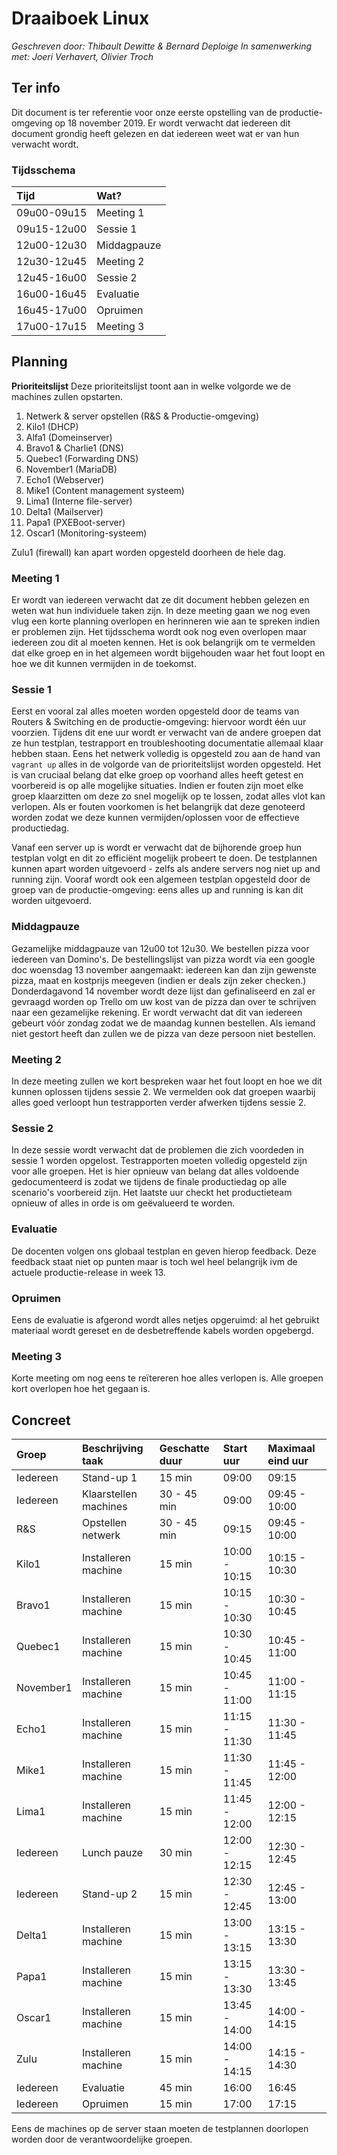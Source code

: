 # Draaiboek Linux 

*Geschreven door: Thibault Dewitte & Bernard Deploige
In samenwerking met: Joeri Verhavert, Olivier Troch*

## Ter info

Dit document is ter referentie voor onze eerste opstelling van de productie-omgeving op 18 november 2019.
Er wordt verwacht dat iedereen dit document grondig heeft gelezen en dat iedereen weet wat er van hun verwacht wordt.

### Tijdsschema

| Tijd | Wat? |
| :----------- | :----------- | 
| 09u00-09u15 | Meeting 1 | 
| 09u15-12u00 | Sessie 1 | 
| 12u00-12u30 | Middagpauze | 
| 12u30-12u45 | Meeting 2| 
| 12u45-16u00 | Sessie 2 | 
| 16u00-16u45 | Evaluatie | 
| 16u45-17u00 | Opruimen | 
| 17u00-17u15 | Meeting 3 | 


## Planning

**Prioriteitslijst**
Deze prioriteitslijst toont aan in welke volgorde we de machines zullen opstarten.

1. Netwerk & server opstellen (R&S & Productie-omgeving)
2. Kilo1 (DHCP)
3. Alfa1 (Domeinserver)
4. Bravo1 & Charlie1 (DNS)
5. Quebec1 (Forwarding DNS)
6. November1 (MariaDB)
7. Echo1 (Webserver)
8. Mike1 (Content management systeem)
9. Lima1 (Interne file-server)
10. Delta1 (Mailserver)
11. Papa1 (PXEBoot-server)
12. Oscar1 (Monitoring-systeem)

Zulu1 (firewall) kan apart worden opgesteld doorheen de hele dag.


### Meeting 1

Er wordt van iedereen verwacht dat ze dit document hebben gelezen en weten wat hun individuele taken zijn. 
In deze meeting gaan we nog even vlug een korte planning overlopen en herinneren wie aan te spreken indien er problemen zijn.
Het tijdsschema wordt ook nog even overlopen maar iedereen zou dit al moeten kennen.
Het is ook belangrijk om te vermelden dat elke groep en in het algemeen wordt bijgehouden waar het fout loopt en hoe we dit kunnen vermijden in de toekomst.


### Sessie 1 

Eerst en vooral zal alles moeten worden opgesteld door de teams van Routers & Switching en de productie-omgeving: hiervoor wordt één uur voorzien.
Tijdens dit ene uur wordt er verwacht van de andere groepen dat ze hun testplan, testrapport en troubleshooting documentatie allemaal klaar hebben staan.
Eens het netwerk volledig is opgesteld zou aan de hand van `vagrant up` alles in de volgorde van de prioriteitslijst worden opgesteld.
Het is van cruciaal belang dat elke groep op voorhand alles heeft getest en voorbereid is op alle mogelijke situaties. 
Indien er fouten zijn moet elke groep klaarzitten om deze zo snel mogelijk op te lossen, zodat alles vlot kan verlopen.
Als er fouten voorkomen is het belangrijk dat deze genoteerd worden zodat we deze kunnen vermijden/oplossen voor de effectieve productiedag.

Vanaf een server up is wordt er verwacht dat de bijhorende groep hun testplan volgt en dit zo efficiënt mogelijk probeert te doen.
De testplannen kunnen apart worden uitgevoerd - zelfs als andere servers nog niet up and running zijn.
Vooraf wordt ook een algemeen testplan opgesteld door de groep van de productie-omgeving: eens alles up and running is kan dit worden uitgevoerd.


### Middagpauze

Gezamelijke middagpauze van 12u00 tot 12u30. We bestellen pizza voor iedereen van Domino's.
De bestellingslijst van pizza wordt via een google doc woensdag 13 november aangemaakt: iedereen kan dan zijn gewenste pizza, maat en kostprijs meegeven (indien er deals zijn zeker checken.)
Donderdagavond 14 november wordt deze lijst dan gefinaliseerd en zal er gevraagd worden op Trello om uw kost van de pizza dan over te schrijven naar een gezamelijke rekening. 
Er wordt verwacht dat dit van iedereen gebeurt vóór zondag zodat we de maandag kunnen bestellen. 
Als iemand niet gestort heeft dan zullen we de pizza van deze persoon niet bestellen.


### Meeting 2

In deze meeting zullen we kort bespreken waar het fout loopt en hoe we dit kunnen oplossen tijdens sessie 2.
We vermelden ook dat groepen waarbij alles goed verloopt hun testrapporten verder afwerken tijdens sessie 2.


### Sessie 2

In deze sessie wordt verwacht dat de problemen die zich voordeden in sessie 1 worden opgelost.
Testrapporten moeten volledig opgesteld zijn voor alle groepen.
Het is hier opnieuw van belang dat alles voldoende gedocumenteerd is zodat we tijdens de finale productiedag op alle scenario's voorbereid zijn.
Het laatste uur checkt het productieteam opnieuw of alles in orde is om geëvalueerd te worden.


### Evaluatie

De docenten volgen ons globaal testplan en geven hierop feedback.
Deze feedback staat niet op punten maar is toch wel heel belangrijk ivm de actuele productie-release in week 13.


### Opruimen

Eens de evaluatie is afgerond wordt alles netjes opgeruimd: al het gebruikt materiaal wordt gereset en de desbetreffende kabels worden opgebergd.


### Meeting 3
Korte meeting om nog eens te reïtereren hoe alles verlopen is. 
Alle groepen kort overlopen hoe het gegaan is.


## Concreet

| Groep | Beschrijving taak | Geschatte duur | Start uur | Maximaal eind uur      |
| :----------- | :----------- | :------------ | :--- | :-------------- | 
| Iedereen | Stand-up 1 | 15 min | 09:00 | 09:15 |
| Iedereen | Klaarstellen machines | 30 - 45 min | 09:00 | 09:45 - 10:00 |
| R&S | Opstellen netwerk | 30 - 45 min | 09:15 | 09:45 - 10:00 |
| Kilo1 | Installeren machine | 15 min | 10:00 - 10:15 | 10:15 - 10:30 |
| Bravo1 | Installeren machine | 15 min | 10:15 - 10:30 | 10:30 - 10:45 |
| Quebec1 | Installeren machine | 15 min | 10:30 - 10:45 | 10:45 - 11:00 |
| November1 | Installeren machine | 15 min | 10:45 - 11:00 | 11:00 - 11:15 |
| Echo1 | Installeren machine | 15 min | 11:15 - 11:30 | 11:30 - 11:45 |
| Mike1 | Installeren machine | 15 min | 11:30 - 11:45 | 11:45 - 12:00 |
| Lima1 | Installeren machine | 15 min | 11:45 - 12:00 | 12:00 - 12:15 |
| Iedereen | Lunch pauze | 30 min | 12:00 - 12:15 | 12:30 - 12:45 |
| Iedereen | Stand-up 2 | 15 min | 12:30 - 12:45 | 12:45 - 13:00 |
| Delta1 | Installeren machine | 15 min | 13:00 - 13:15 | 13:15 - 13:30 |
| Papa1 | Installeren machine | 15 min | 13:15 - 13:30 | 13:30 - 13:45 |
| Oscar1 | Installeren machine | 15 min | 13:45 - 14:00 | 14:00 - 14:15 |
| Zulu | Installeren machine | 15 min | 14:00 - 14:15 | 14:15 - 14:30 |
| Iedereen | Evaluatie | 45 min | 16:00 | 16:45 |
| Iedereen | Opruimen | 15 min | 17:00 | 17:15 |

Eens de machines op de server staan moeten de testplannen doorlopen worden door de verantwoordelijke groepen. 